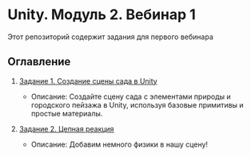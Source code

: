 # Unity. Модуль 2. Вебинар 1

Этот репозиторий содержит задания для первого вебинара

## Оглавление

1. [Задание 1. Создание сцены сада в Unity](/%D0%97%D0%B0%D0%B4%D0%B0%D0%BD%D0%B8%D0%B5%201/Task1.md)
   - Описание: Создайте сцену сада с элементами природы и городского пейзажа в Unity, используя базовые примитивы и простые материалы.

2. [Задание 2. Цепная реакция](/%D0%97%D0%B0%D0%B4%D0%B0%D0%BD%D0%B8%D0%B5%202/Task2.md)
   - Описание: Добавим немного физики в нашу сцену!


